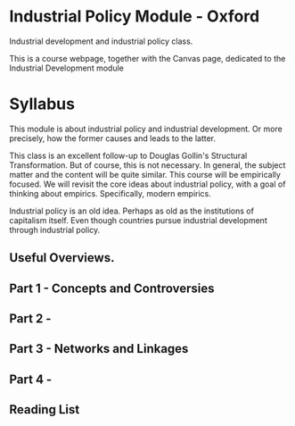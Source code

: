 # Industrial Policy Module - Oxford
Industrial development and industrial policy class.

This is a course webpage, together with the Canvas page, dedicated to the Industrial Development module 

# Syllabus 

This module is about industrial policy and industrial development. Or more precisely, how the former causes and leads to the latter. 

This class is an excellent follow-up to Douglas Gollin's Structural Transformation. But of course, this is not necessary. In general, the subject matter and the content will be quite similar. This course will be empirically focused. We will revisit the core ideas about industrial policy, with a goal of thinking about empirics. Specifically, modern empirics.

Industrial policy is an old idea. Perhaps as old as the institutions of capitalism itself. Even though countries pursue industrial development through industrial policy. 

## Useful Overviews.

## Part 1 - Concepts and Controversies

## Part 2 - 

## Part 3 - Networks and Linkages

## Part 4 - 


## Reading List 
